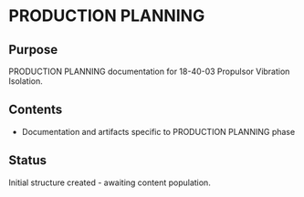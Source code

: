# PRODUCTION PLANNING

## Purpose
PRODUCTION PLANNING documentation for 18-40-03 Propulsor Vibration Isolation.

## Contents
- Documentation and artifacts specific to PRODUCTION PLANNING phase

## Status
Initial structure created - awaiting content population.
